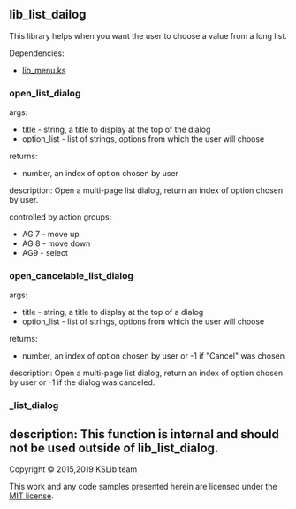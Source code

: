 ## lib_list_dailog

This library helps when you want the user to choose a value from a long list.

Dependencies:
  * [lib_menu.ks](https://github.com/KSP-KOS/KSLib/blob/master/library/lib_menu.ks)

### open_list_dialog

args:
  * title - string, a title to display at the top of the dialog
  * option_list - list of strings, options from which the user will choose

returns:
  * number, an index of option chosen by user

description:
  Open a multi-page list dialog, return an index of option chosen by user.

controlled by action groups:
  * AG 7 - move up
  * AG 8 - move down
  * AG9 - select

### open_cancelable_list_dialog

args:
  * title - string, a title to display at the top of a dialog
  * option_list - list of strings, options from which the user will choose

returns:
  * number, an index of option chosen by user or -1 if "Cancel" was chosen

description:
  Open a multi-page list dialog, return an index of option chosen by user
  or -1 if the dialog was canceled.

### _list_dialog

description:
  This function is internal and should not be used outside of lib_list_dialog.
---
Copyright © 2015,2019 KSLib team

This work and any code samples presented herein are licensed under the [MIT license](../LICENSE).